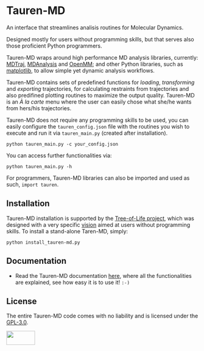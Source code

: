 # Tauren-MD

An interface that streamlines analisis routines for Molecular Dynamics.

Designed mostly for users without programming skills, but that serves also those proficient Python programmers.

Tauren-MD wraps around high performance MD analysis libraries, currently: [MDTraj](https://github.com/mdtraj/mdtraj), [MDAnalysis](https://www.mdanalysis.org/) and [OpenMM](https://github.com/pandegroup/openmm); and other Python libraries, such as [matplotlib](https://matplotlib.org/), to allow simple yet dynamic analysis workflows.

Tauren-MD contains sets of predefined functions for _loading_, _transforming_ and _exporting_ trajectories, for calculating restraints from trajectories and also predifined plotting routines to maximize the output quality. Tauren-MD is an _À la carte_ menu where the user can easily chose what she/he wants from hers/his trajectories.

Tauren-MD does not require any programming skills to be used, you can easily configure the `tauren_config.json` file with the routines you wish to execute and run it via `tauren_main.py` (created after installation).

```
python tauren_main.py -c your_config.json
```

You can access further functionalities via:

```
python tauren_main.py -h
```

For programmers, Tauren-MD libraries can also be imported and used as such, `import tauren`.

## Installation

Tauren-MD installation is supported by the [Tree-of-Life project](https://github.com/joaomcteixeira/Tree-of-Life), which was designed with a very specific [vision](https://github.com/joaomcteixeira/Tree-of-Life/blob/master/VISION.md) aimed at users without programming skills. To install a stand-alone Taren-MD, simply:

```
python install_tauren-md.py
```

## Documentation

- Read the Tauren-MD documentation [here](https://github.com/joaomcteixeira/Tauren-MD/wiki), where all the functionalities are explained, see how easy it is to use it! `:-)`

## License

The entire Tauren-MD code comes with no liability and is licensed under the [GPL-3.0](https://github.com/joaomcteixeira/Tauren-MD/blob/master/LICENSE).

<a href="https://www.gnu.org/licenses/gpl-3.0.en.html"><img src="https://upload.wikimedia.org/wikipedia/commons/thumb/9/93/GPLv3_Logo.svg/1200px-GPLv3_Logo.svg.png" width="75" height="37"></a>

